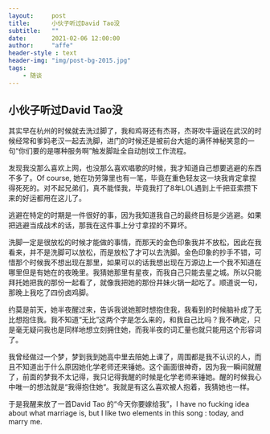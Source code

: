 ```yaml
---
layout:     post
title:      小伙子听过David Tao没
subtitle:   ""
date:       2021-02-06 12:00:00
author:     "affe"
header-style : text
header-img: "img/post-bg-2015.jpg"
tags:
    - 随谈
---
```


## 小伙子听过David Tao没

其实早在杭州的时候就去洗过脚了，我和鸡哥还有杰哥，杰哥吹牛逼说在武汉的时候经常和爹妈老汉一起去洗脚，进门的时候还是被前台大姐的满怀神秘笑意的一句“你们要的是哪种服务啊”触发脚趾全自动刨坟工作流程。

发现我没那么喜欢上网，也没那么喜欢唱歌的时候，我才知道自己想要逃避的东西不多了。Of course, 她在功劳簿里也有一笔，毕竟在重色轻友这一块我肯定拿捏得死死的。对不起兄弟们，真不能怪我，毕竟我打了8年LOL遇到上千把亚索攒下来的好运都用在这儿了。

逃避在特定的时期是一件很好的事，因为我知道我自己的最终目标是少逃避。如果把逃避当成战术的话，那我在这件事上分寸拿捏的不算坏。

洗脚一定是很放松的时候才能做的事情，而那天的金色印象我并不放松，因此在我看来，并不是洗脚可以放松，而是放松了才可以去洗脚。金色印象的抄手不错，可惜那个时候我不想出现在那里，如果可以的话我想出现在万源边上一个我不知道在哪里但是有她在的夜晚里。我猜她那里有星夜，而我自己只能去星之城。所以只能拜托她把我的那份一起看了，就像我把她的那份井妹火锅一起吃了。顺道说一句，那晚上我吃了四份卤鸡脚。

约莫是前天，她半夜醒过来，告诉我说她那时想抱住我，我看到的时候脑补成了无比想抱住我。我不知道“无比”这两个字是怎么来的，和我自己比吗？我不确定，只是毫无疑问我也是同样地想立刻拥住她，而我半夜的词汇量也就只能用这个形容词了。

我曾经做过一个梦，梦到我到她高中里去陪她上课了，周围都是我不认识的人，而且不知道出于什么原因她化学老师还来锤她。这个画面很神奇，因为我一瞬间就醒了，前面的梦我不太记得，我只记得我醒的时候是化学老师来锤她。醒的时候我心中唯一的想法就是“我得抱住她“。我就是有这么喜欢被人抱着，我猜她也一样。

于是我醒来放了一首David Tao 的“今天你要嫁给我”，I have no fucking idea about what marriage is, but I like two elements in this song : today,  and marry me.  



































